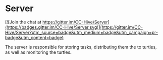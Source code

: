 # Server

[![Join the chat at https://gitter.im/CC-Hive/Server](https://badges.gitter.im/CC-Hive/Server.svg)](https://gitter.im/CC-Hive/Server?utm_source=badge&utm_medium=badge&utm_campaign=pr-badge&utm_content=badge)

The server is responsible for storing tasks, distributing them the to turtles, as well as monitoring the turtles.
